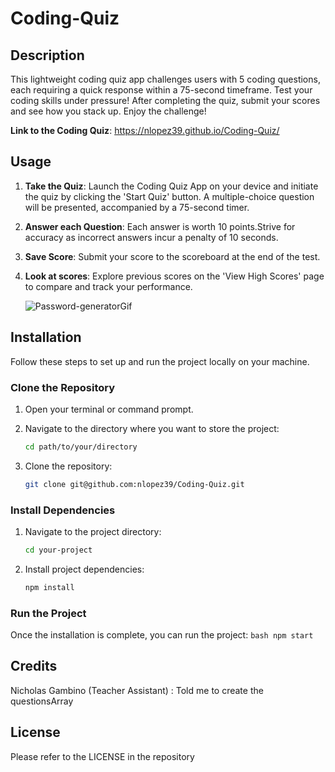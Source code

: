 # Coding-Quiz

## Description

This lightweight coding quiz app challenges users with 5 coding questions, each requiring a quick response within a 75-second timeframe. Test your coding skills under pressure! After completing the quiz, submit your scores and see how you stack up. Enjoy the challenge!

**Link to the Coding Quiz**: https://nlopez39.github.io/Coding-Quiz/

## Usage

1. **Take the Quiz**: Launch the Coding Quiz App on your device and initiate the quiz by clicking the 'Start Quiz' button. A multiple-choice question will be presented, accompanied by a 75-second timer.
2. **Answer each Question**: Each answer is worth 10 points.Strive for accuracy as incorrect answers incur a penalty of 10 seconds.
3. **Save Score**: Submit your score to the scoreboard at the end of the test.
4. **Look at scores**: Explore previous scores on the 'View High Scores' page to compare and track your performance.

   ![Password-generatorGif](Assets/password-generator.gif)

## Installation

Follow these steps to set up and run the project locally on your machine.

### Clone the Repository

1. Open your terminal or command prompt.

2. Navigate to the directory where you want to store the project:

   ```bash
   cd path/to/your/directory
   ```

3. Clone the repository:

   ```bash
   git clone git@github.com:nlopez39/Coding-Quiz.git
   ```

### Install Dependencies

1. Navigate to the project directory:

   ```bash
   cd your-project
   ```

2. Install project dependencies:

   ```bash
   npm install
   ```

### Run the Project

Once the installation is complete, you can run the project:
`bash
    npm start 
    `

## Credits

Nicholas Gambino (Teacher Assistant) : Told me to create the questionsArray

## License

Please refer to the LICENSE in the repository
